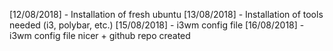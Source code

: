 [12/08/2018] - Installation of fresh ubuntu
[13/08/2018] - Installation of tools needed (i3, polybar, etc.)
[15/08/2018] - i3wm config file
[16/08/2018] - i3wm config file nicer + github repo created
